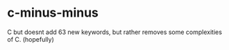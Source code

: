 # c-minus-minus
C but doesnt add 63 new keywords, but rather removes some complexities of C. (hopefully)
